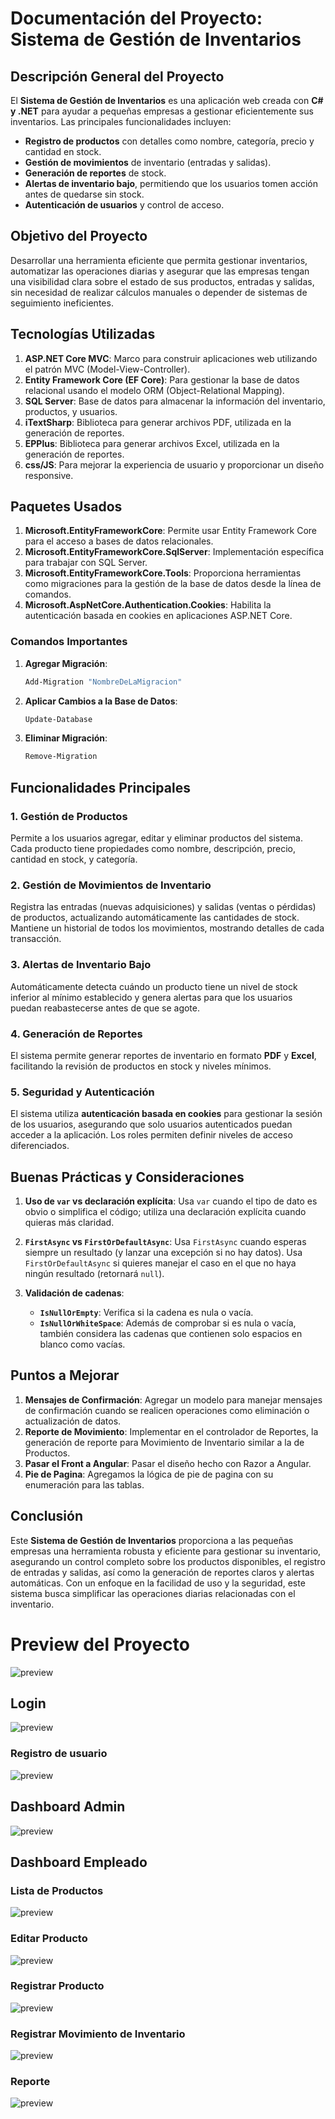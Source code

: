 # Documentación del Proyecto: Sistema de Gestión de Inventarios

## Descripción General del Proyecto

El **Sistema de Gestión de Inventarios** es una aplicación web creada con **C# y .NET** para ayudar a pequeñas empresas a gestionar eficientemente sus inventarios. Las principales funcionalidades incluyen:

- **Registro de productos** con detalles como nombre, categoría, precio y cantidad en stock.
- **Gestión de movimientos** de inventario (entradas y salidas).
- **Generación de reportes** de stock.
- **Alertas de inventario bajo**, permitiendo que los usuarios tomen acción antes de quedarse sin stock.
- **Autenticación de usuarios** y control de acceso.

## Objetivo del Proyecto

Desarrollar una herramienta eficiente que permita gestionar inventarios, automatizar las operaciones diarias y asegurar que las empresas tengan una visibilidad clara sobre el estado de sus productos, entradas y salidas, sin necesidad de realizar cálculos manuales o depender de sistemas de seguimiento ineficientes.

## Tecnologías Utilizadas

1. **ASP.NET Core MVC**: Marco para construir aplicaciones web utilizando el patrón MVC (Model-View-Controller).
2. **Entity Framework Core (EF Core)**: Para gestionar la base de datos relacional usando el modelo ORM (Object-Relational Mapping).
3. **SQL Server**: Base de datos para almacenar la información del inventario, productos, y usuarios.
4. **iTextSharp**: Biblioteca para generar archivos PDF, utilizada en la generación de reportes.
5. **EPPlus**: Biblioteca para generar archivos Excel, utilizada en la generación de reportes.
6. **css/JS**: Para mejorar la experiencia de usuario y proporcionar un diseño responsive.

## Paquetes Usados

1. **Microsoft.EntityFrameworkCore**: Permite usar Entity Framework Core para el acceso a bases de datos relacionales.
2. **Microsoft.EntityFrameworkCore.SqlServer**: Implementación específica para trabajar con SQL Server.
3. **Microsoft.EntityFrameworkCore.Tools**: Proporciona herramientas como migraciones para la gestión de la base de datos desde la línea de comandos.
4. **Microsoft.AspNetCore.Authentication.Cookies**: Habilita la autenticación basada en cookies en aplicaciones ASP.NET Core.

### Comandos Importantes

1. **Agregar Migración**:
   ```bash
   Add-Migration "NombreDeLaMigracion"
   ```
2. **Aplicar Cambios a la Base de Datos**:
   ```bash
   Update-Database
   ```
3. **Eliminar Migración**:
   ```bash
   Remove-Migration
   ```

## Funcionalidades Principales

### 1. Gestión de Productos

Permite a los usuarios agregar, editar y eliminar productos del sistema. Cada producto tiene propiedades como nombre, descripción, precio, cantidad en stock, y categoría.

### 2. Gestión de Movimientos de Inventario

Registra las entradas (nuevas adquisiciones) y salidas (ventas o pérdidas) de productos, actualizando automáticamente las cantidades de stock. Mantiene un historial de todos los movimientos, mostrando detalles de cada transacción.

### 3. Alertas de Inventario Bajo

Automáticamente detecta cuándo un producto tiene un nivel de stock inferior al mínimo establecido y genera alertas para que los usuarios puedan reabastecerse antes de que se agote.

### 4. Generación de Reportes

El sistema permite generar reportes de inventario en formato **PDF** y **Excel**, facilitando la revisión de productos en stock y niveles mínimos.

### 5. Seguridad y Autenticación

El sistema utiliza **autenticación basada en cookies** para gestionar la sesión de los usuarios, asegurando que solo usuarios autenticados puedan acceder a la aplicación. Los roles permiten definir niveles de acceso diferenciados.

## Buenas Prácticas y Consideraciones

1. **Uso de `var` vs declaración explícita**: Usa `var` cuando el tipo de dato es obvio o simplifica el código; utiliza una declaración explícita cuando quieras más claridad.
2. **`FirstAsync` vs `FirstOrDefaultAsync`**: Usa `FirstAsync` cuando esperas siempre un resultado (y lanzar una excepción si no hay datos). Usa `FirstOrDefaultAsync` si quieres manejar el caso en el que no haya ningún resultado (retornará `null`).

3. **Validación de cadenas**:
   - **`IsNullOrEmpty`**: Verifica si la cadena es nula o vacía.
   - **`IsNullOrWhiteSpace`**: Además de comprobar si es nula o vacía, también considera las cadenas que contienen solo espacios en blanco como vacías.

## Puntos a Mejorar
1. **Mensajes de Confirmación**: Agregar un modelo para manejar mensajes de confirmación cuando se realicen operaciones como eliminación o actualización de datos.
2. **Reporte de Movimiento**: Implementar en el controlador de Reportes, la generación de reporte para Movimiento de Inventario similar a la de Productos.
3. **Pasar el Front a Angular**: Pasar el diseño hecho con Razor a Angular.
4. **Pie de Pagina**: Agregamos la lógica de pie de pagina con su enumeración para las tablas.

## Conclusión

Este **Sistema de Gestión de Inventarios** proporciona a las pequeñas empresas una herramienta robusta y eficiente para gestionar su inventario, asegurando un control completo sobre los productos disponibles, el registro de entradas y salidas, así como la generación de reportes claros y alertas automáticas. Con un enfoque en la facilidad de uso y la seguridad, este sistema busca simplificar las operaciones diarias relacionadas con el inventario.

# Preview del Proyecto
![preview](/Preview/preview.gif)

## Login
![preview](/Preview/login.jpeg)
### Registro de usuario
![preview](/Preview/register-user.jpeg)

## Dashboard Admin
![preview](/Preview/user-list.jpeg)

## Dashboard Empleado
### Lista de Productos
![preview](/Preview/producto.jpeg)

### Editar Producto
![preview](/Preview/edit-prod.jpeg)

### Registrar Producto
![preview](/Preview/registrar-prod.jpeg)

### Registrar Movimiento de Inventario
![preview](/Preview/registro-mov.jpeg)

### Reporte
![preview](/Preview/reporte.jpeg)
